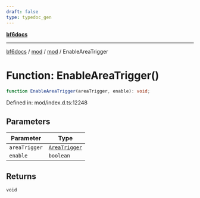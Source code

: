 ```yaml
---
draft: false
type: typedoc_gen
---
```


[**bf6docs**](../../../_index.md)

***

[bf6docs](../../../_index.md) / [mod](../../_index.md) / [mod](../_index.md) / EnableAreaTrigger

# Function: EnableAreaTrigger()

```ts
function EnableAreaTrigger(areaTrigger, enable): void;
```

Defined in: mod/index.d.ts:12248

## Parameters

| Parameter | Type |
| ------ | ------ |
| `areaTrigger` | [`AreaTrigger`](../AreaTrigger/_index.md) |
| `enable` | `boolean` |

## Returns

`void`
